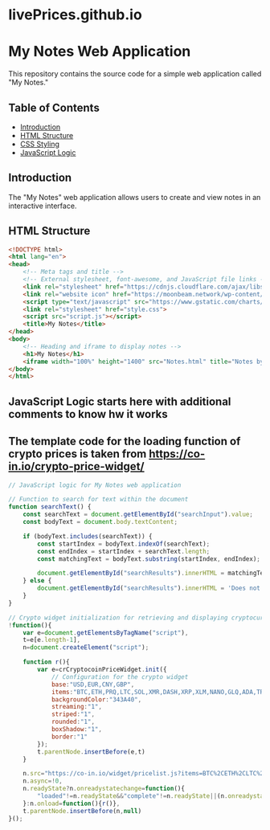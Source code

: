 # livePrices.github.io

# My Notes Web Application

This repository contains the source code for a simple web application called "My Notes."

## Table of Contents

- [Introduction](#introduction)
- [HTML Structure](#html-structure)
- [CSS Styling](#css-styling)
- [JavaScript Logic](#javascript-logic)

## Introduction

The "My Notes" web application allows users to create and view notes in an interactive interface.

## HTML Structure

```html
<!DOCTYPE html>
<html lang="en">
<head>
    <!-- Meta tags and title -->
    <!-- External stylesheet, font-awesome, and JavaScript file links -->
    <link rel="stylesheet" href="https://cdnjs.cloudflare.com/ajax/libs/font-awesome/6.0.0-beta3/css/all.min.css">
    <link rel="website icon" href="https://moonbeam.network/wp-content/uploads/2020/10/rotating-ethereum-logo.gif">
    <script type="text/javascript" src="https://www.gstatic.com/charts/loader.js"></script>
    <link rel="stylesheet" href="style.css">
    <script src="script.js"></script>
    <title>My Notes</title>
</head>
<body>
    <!-- Heading and iframe to display notes -->
    <h1>My Notes</h1>
    <iframe width="100%" height="1400" src="Notes.html" title="Notes by Eskandar Atrakchi" frameborder="0" allow="accelerometer; autoplay; clipboard-write; encrypted-media; gyroscope; picture-in-picture; web-share" allowfullscreen></iframe>
</body>
</html>
```

## JavaScript Logic starts here with additional comments to know hw it works
## The template code for the loading function of crypto prices is taken from https://co-in.io/crypto-price-widget/
```javascript
// JavaScript logic for My Notes web application

// Function to search for text within the document
function searchText() {
    const searchText = document.getElementById("searchInput").value;
    const bodyText = document.body.textContent;

    if (bodyText.includes(searchText)) {
        const startIndex = bodyText.indexOf(searchText);
        const endIndex = startIndex + searchText.length;
        const matchingText = bodyText.substring(startIndex, endIndex);

        document.getElementById("searchResults").innerHTML = matchingText;
    } else {
        document.getElementById("searchResults").innerHTML = 'Does not exist! Try something different!';
    }
}

// Crypto widget initialization for retrieving and displaying cryptocurrency prices
!function(){
    var e=document.getElementsByTagName("script"),
    t=e[e.length-1],
    n=document.createElement("script");

    function r(){
        var e=crCryptocoinPriceWidget.init({
            // Configuration for the crypto widget
            base:"USD,EUR,CNY,GBP",
            items:"BTC,ETH,PRQ,LTC,SOL,XMR,DASH,XRP,XLM,NANO,GLQ,ADA,TRX,DOT,ATOM,VET,NEAR,INJ,TWT,LINK,MATIC,NTRN",
            backgroundColor:"343A40",
            streaming:"1",
            striped:"1",
            rounded:"1",
            boxShadow:"1",
            border:"1"
        });
        t.parentNode.insertBefore(e,t)
    }

    n.src="https://co-in.io/widget/pricelist.js?items=BTC%2CETH%2CLTC%2CXMR%2CDASH%2CXRP%2CXLM%2CNANO",
    n.async=!0,
    n.readyState?n.onreadystatechange=function(){
        "loaded"!=n.readyState&&"complete"!=n.readyState||(n.onreadystatechange=null,r())
    }:n.onload=function(){r()},
    t.parentNode.insertBefore(n,null)
}();


